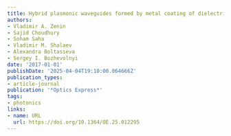 ```yaml
---
title: Hybrid plasmonic waveguides formed by metal coating of dielectric ridges
authors:
- Vladimir A. Zenin
- Sajid Choudhury
- Soham Saha
- Vladimir M. Shalaev
- Alexandra Boltasseva
- Sergey I. Bozhevolnyi
date: '2017-01-01'
publishDate: '2025-04-04T19:10:00.064666Z'
publication_types:
- article-journal
publication: '*Optics Express*'
tags:
- photonics
links:
- name: URL
  url: https://doi.org/10.1364/OE.25.012295
---
```

